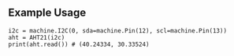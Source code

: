## Example Usage
```
i2c = machine.I2C(0, sda=machine.Pin(12), scl=machine.Pin(13))
aht = AHT21(i2c)
print(aht.read()) # (40.24334, 30.33524)
```